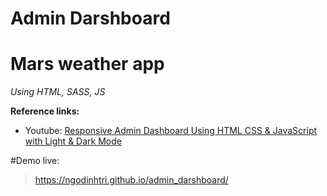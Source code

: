 # Admin Darshboard
# Mars weather app
_Using HTML, SASS, JS_

**Reference links:**

* Youtube: [Responsive Admin Dashboard Using HTML CSS & JavaScript with Light & Dark Mode](https://www.youtube.com/watch?v=BOF79TAIkYQ&t=3956s)

#Demo live:
>https://ngodinhtri.github.io/admin_darshboard/
